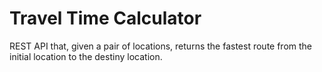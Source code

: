 # Travel Time Calculator

REST API that, given a pair of locations, returns the fastest route from the initial location to the destiny location.
